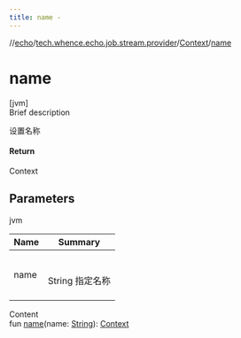 ```yaml
---
title: name -
---
```

//[echo](../../index.md)/[tech.whence.echo.job.stream.provider](../index.md)/[Context](index.md)/[name](name.md)



# name  
[jvm]  
Brief description  


设置名称



#### Return  


Context



## Parameters  
  
jvm  
  
|  Name|  Summary| 
|---|---|
| name| <br><br>String 指定名称<br><br>
  
  
Content  
fun [name](name.md)(name: [String](https://kotlinlang.org/api/latest/jvm/stdlib/kotlin/-string/index.html)): [Context](index.md)  



